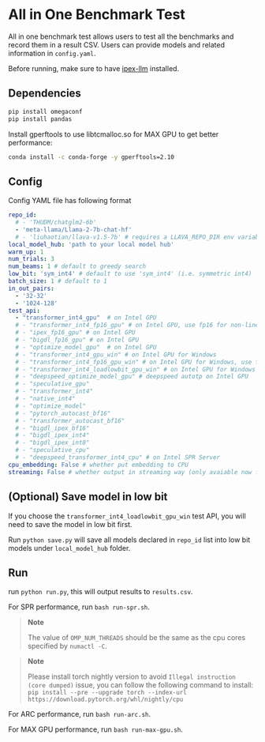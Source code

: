 # All in One Benchmark Test

All in one benchmark test allows users to test all the benchmarks and record them in a result CSV. Users can provide models and related information in `config.yaml`.

Before running, make sure to have [ipex-llm](../../../../../README.md) installed.

## Dependencies

```bash
pip install omegaconf
pip install pandas
```

Install gperftools to use libtcmalloc.so for MAX GPU to get better performance:

```bash
conda install -c conda-forge -y gperftools=2.10
```

## Config

Config YAML file has following format

```yaml
repo_id:
  # - 'THUDM/chatglm2-6b'
  - 'meta-llama/Llama-2-7b-chat-hf'
  # - 'liuhaotian/llava-v1.5-7b' # requires a LLAVA_REPO_DIR env variables pointing to the llava dir; added only for gpu win related test_api now
local_model_hub: 'path to your local model hub'
warm_up: 1
num_trials: 3
num_beams: 1 # default to greedy search
low_bit: 'sym_int4' # default to use 'sym_int4' (i.e. symmetric int4)
batch_size: 1 # default to 1
in_out_pairs:
  - '32-32'
  - '1024-128'
test_api:
  - "transformer_int4_gpu"  # on Intel GPU
  # - "transformer_int4_fp16_gpu" # on Intel GPU, use fp16 for non-linear layer
  # - "ipex_fp16_gpu" # on Intel GPU
  # - "bigdl_fp16_gpu" # on Intel GPU
  # - "optimize_model_gpu"  # on Intel GPU
  # - "transformer_int4_gpu_win" # on Intel GPU for Windows
  # - "transformer_int4_fp16_gpu_win" # on Intel GPU for Windows, use fp16 for non-linear layer
  # - "transformer_int4_loadlowbit_gpu_win" # on Intel GPU for Windows using load_low_bit API. Please make sure you have used the save.py to save the converted low bit model
  # - "deepspeed_optimize_model_gpu" # deepspeed autotp on Intel GPU
  # - "speculative_gpu"
  # - "transformer_int4"
  # - "native_int4"
  # - "optimize_model"
  # - "pytorch_autocast_bf16"
  # - "transformer_autocast_bf16"
  # - "bigdl_ipex_bf16"
  # - "bigdl_ipex_int4"
  # - "bigdl_ipex_int8"
  # - "speculative_cpu"
  # - "deepspeed_transformer_int4_cpu" # on Intel SPR Server
cpu_embedding: False # whether put embedding to CPU
streaming: False # whether output in streaming way (only avaiable now for gpu win related test_api)


```

## (Optional) Save model in low bit
If you choose the `transformer_int4_loadlowbit_gpu_win` test API, you will need to save the model in low bit first.

Run `python save.py` will save all models declared in `repo_id` list into low bit models under `local_model_hub` folder.

## Run

run `python run.py`, this will output results to `results.csv`.

For SPR performance, run `bash run-spr.sh`.

> **Note**
>
> The value of `OMP_NUM_THREADS` should be the same as the cpu cores specified by `numactl -C`.

> **Note**
>
> Please install torch nightly version to avoid `Illegal instruction (core dumped)` issue, you can follow the following command to install: `pip install --pre --upgrade torch --index-url https://download.pytorch.org/whl/nightly/cpu`

For ARC performance, run `bash run-arc.sh`.

For MAX GPU performance, run `bash run-max-gpu.sh`.

